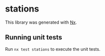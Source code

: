 # stations

This library was generated with [Nx](https://nx.dev).

## Running unit tests

Run `nx test stations` to execute the unit tests.
